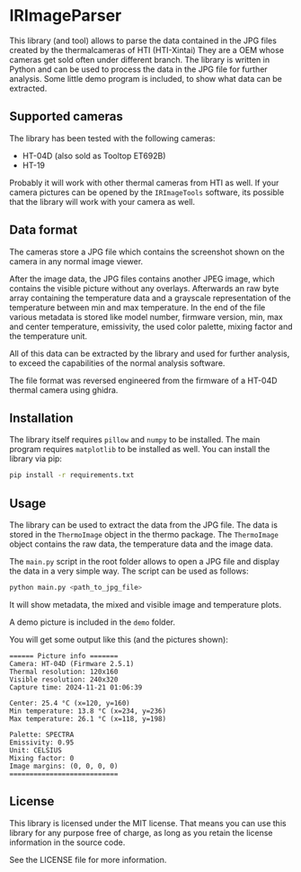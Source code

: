 # IRImageParser

This library (and tool) allows to parse the data contained in the JPG files created by the thermalcameras of HTI (HTI-Xintai)
They are a OEM whose cameras get sold often under different branch. The library is written in Python and can be used to process the data in the JPG file for
further analysis. Some little demo program is included, to show what data can be extracted.

## Supported cameras
 
The library has been tested with the following cameras:
* HT-04D (also sold as Tooltop ET692B)
* HT-19

Probably it will work with other thermal cameras from HTI as well. If your camera pictures can be opened by the `IRImageTools`
software, its possible that the library will work with your camera as well.

## Data format
The cameras store a JPG file which contains the screenshot shown on the camera in any normal image viewer.

After the image data, the JPG files contains another JPEG image, which contains the visible picture without any overlays.
Afterwards an raw byte array containing the temperature data and a grayscale representation of the temperature between
min and max temperature.
In the end of the file various metadata is stored like model number, firmware version, min, max and center temperature,
emissivity, the used color palette, mixing factor and the temperature unit.

All of this data can be extracted by the library and used for further analysis, to exceed the capabilities of the normal
analysis software.

The file format was reversed engineered from the firmware of a HT-04D thermal camera using ghidra.

## Installation

The library itself requires `pillow` and `numpy` to be installed. The main program requires `matplotlib` to be installed as well.
You can install the library via pip:

```bash
pip install -r requirements.txt
```

## Usage

The library can be used to extract the data from the JPG file. The data is stored in the `ThermoImage` object in the thermo
package. The `ThermoImage` object contains the raw data, the temperature data and the image data.

The `main.py` script in the root folder allows to open a JPG file and display the data in a very simple way. The script
can be used as follows:

```bash
python main.py <path_to_jpg_file>
```

It will show metadata, the mixed and visible image and temperature plots.

A demo picture is included in the `demo` folder.

You will get some output like this (and the pictures shown):

```
====== Picture info =======
Camera: HT-04D (Firmware 2.5.1)
Thermal resolution: 120x160
Visible resolution: 240x320
Capture time: 2024-11-21 01:06:39

Center: 25.4 °C (x=120, y=160)
Min temperature: 13.8 °C (x=234, y=236)
Max temperature: 26.1 °C (x=118, y=198)

Palette: SPECTRA
Emissivity: 0.95
Unit: CELSIUS
Mixing factor: 0
Image margins: (0, 0, 0, 0)
===========================
```

## License
This library is licensed under the MIT license. That means you can use this library for any purpose free of charge,
as long as you retain the license information in the source code.

See the LICENSE file for more information.